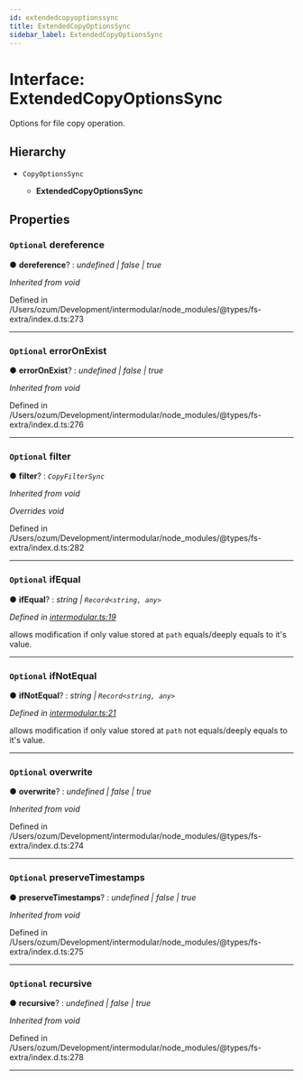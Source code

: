 ```yaml
---
id: extendedcopyoptionssync
title: ExtendedCopyOptionsSync
sidebar_label: ExtendedCopyOptionsSync
---
```


# Interface: ExtendedCopyOptionsSync

Options for file copy operation.

## Hierarchy

* `CopyOptionsSync`

  * **ExtendedCopyOptionsSync**

## Properties

### `Optional` dereference

● **dereference**? : *undefined | false | true*

*Inherited from void*

Defined in /Users/ozum/Development/intermodular/node_modules/@types/fs-extra/index.d.ts:273

___

### `Optional` errorOnExist

● **errorOnExist**? : *undefined | false | true*

*Inherited from void*

Defined in /Users/ozum/Development/intermodular/node_modules/@types/fs-extra/index.d.ts:276

___

### `Optional` filter

● **filter**? : *`CopyFilterSync`*

*Inherited from void*

*Overrides void*

Defined in /Users/ozum/Development/intermodular/node_modules/@types/fs-extra/index.d.ts:282

___

### `Optional` ifEqual

● **ifEqual**? : *string | `Record<string, any>`*

*Defined in [intermodular.ts:19](https://github.com/ozum/intermodular/blob/8cb9a40/src/intermodular.ts#L19)*

allows modification if only value stored at `path` equals/deeply equals to it's value.

___

### `Optional` ifNotEqual

● **ifNotEqual**? : *string | `Record<string, any>`*

*Defined in [intermodular.ts:21](https://github.com/ozum/intermodular/blob/8cb9a40/src/intermodular.ts#L21)*

allows modification if only value stored at `path` not equals/deeply equals to it's value.

___

### `Optional` overwrite

● **overwrite**? : *undefined | false | true*

*Inherited from void*

Defined in /Users/ozum/Development/intermodular/node_modules/@types/fs-extra/index.d.ts:274

___

### `Optional` preserveTimestamps

● **preserveTimestamps**? : *undefined | false | true*

*Inherited from void*

Defined in /Users/ozum/Development/intermodular/node_modules/@types/fs-extra/index.d.ts:275

___

### `Optional` recursive

● **recursive**? : *undefined | false | true*

*Inherited from void*

Defined in /Users/ozum/Development/intermodular/node_modules/@types/fs-extra/index.d.ts:278

___